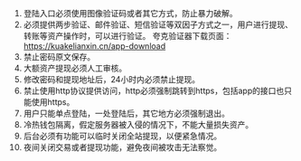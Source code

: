 1. 登陆入口必须使用图像验证码或者其它方式，防止暴力破解。
2. 必须提供两步验证、邮件验证、短信验证等双因子方式之一，用户进行提现、转账等资产操作时，可以进行验证。 夸克验证器下载页面：https://kuakelianxin.cn/app-download
3. 禁止密码原文保存。
4. 大额资产提现必须人工审核。
5. 修改密码和提现地址后，24小时内必须禁止提现。
6. 禁止使用http协议提供访问，http必须强制跳转到https，包括app的接口也只能使用https。
7. 用户只能单点登陆，一处登陆后，其它地方必须强制退出。
8. 冷热钱包隔离，假定服务器被入侵的情况下，不能大量损失资产。
9. 后台必须有功能可以临时关闭全站提现，以便紧急情况。
10. 夜间关闭交易或者提现功能，避免夜间被攻击无法察觉。
